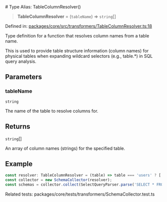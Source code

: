 <div v-pre>
# Type Alias: TableColumnResolver()

> **TableColumnResolver** = (`tableName`) => `string`[]

Defined in: [packages/core/src/transformers/TableColumnResolver.ts:18](https://github.com/mk3008/rawsql-ts/blob/3b53f17d700cf976ce5c49b674a04b41eeb14c40/packages/core/src/transformers/TableColumnResolver.ts#L18)

Type definition for a function that resolves column names from a table name.

This is used to provide table structure information (column names) for physical tables
when expanding wildcard selectors (e.g., table.*) in SQL query analysis.

## Parameters

### tableName

`string`

The name of the table to resolve columns for.

## Returns

`string`[]

An array of column names (strings) for the specified table.

## Example

```typescript
const resolver: TableColumnResolver = (table) => table === 'users' ? ['id', 'email'] : [];
const collector = new SchemaCollector(resolver);
const schemas = collector.collect(SelectQueryParser.parse('SELECT * FROM users'));
```
Related tests: packages/core/tests/transformers/SchemaCollector.test.ts
</div>
